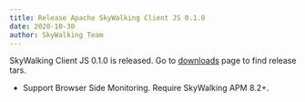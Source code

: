 ```yaml
---
title: Release Apache SkyWalking Client JS 0.1.0
date: 2020-10-30
author: SkyWalking Team
---
```


SkyWalking Client JS 0.1.0 is released. Go to [downloads](/downloads) page to find release tars.

- Support Browser Side Monitoring. Require SkyWalking APM 8.2+.

